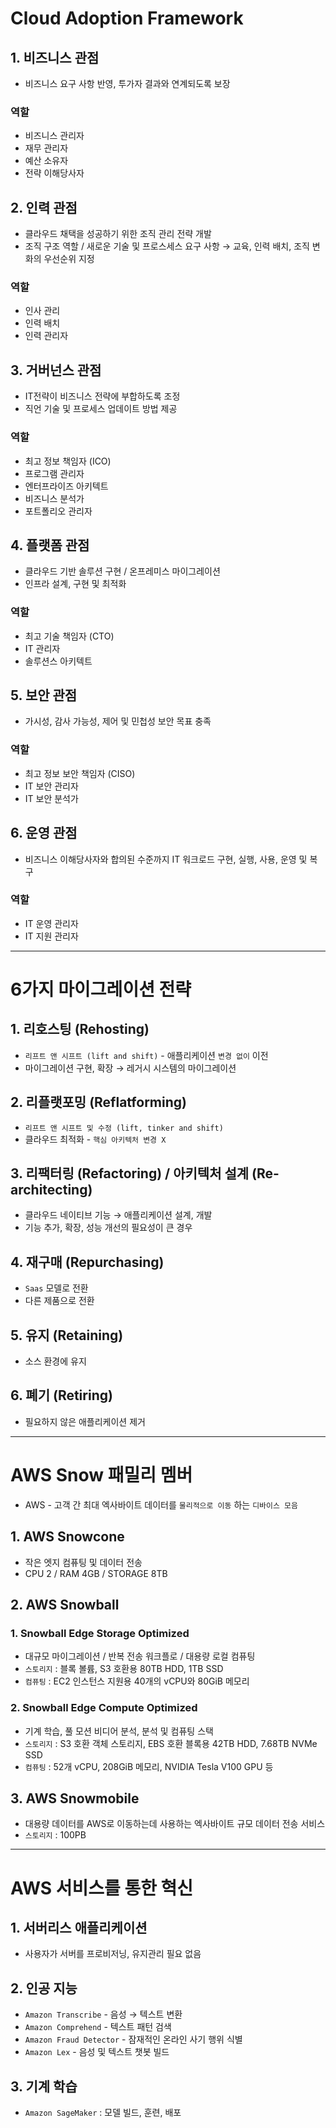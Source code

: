# Cloud Adoption Framework

## 1. 비즈니스 관점

-   비즈니스 요구 사항 반영, 투가자 결과와 연계되도록 보장

### 역할

-   비즈니스 관리자
-   재무 관리자
-   예산 소유자
-   전략 이해당사자

## 2. 인력 관점

-   클라우드 채택을 성공하기 위한 조직 관리 전략 개발
-   조직 구조 역할 / 새로운 기술 및 프로스세스 요구 사항 → 교육, 인력 배치, 조직 변화의 우선순위 지정

### 역할

-   인사 관리
-   인력 배치
-   인력 관리자

## 3. 거버넌스 관점

-   IT전략이 비즈니스 전략에 부합하도록 조정
-   직언 기술 및 프로세스 업데이트 방법 제공

### 역할

-   최고 정보 책임자 (ICO)
-   프로그램 관리자
-   엔터프라이즈 아키텍트
-   비즈니스 분석가
-   포트폴리오 관리자

## 4. 플랫폼 관점

-   클라우드 기반 솔루션 구현 / 온프레미스 마이그레이션
-   인프라 설계, 구현 및 최적화

### 역할

-   최고 기술 책임자 (CTO)
-   IT 관리자
-   솔루션스 아키텍트

## 5. 보안 관점

-   가시성, 감사 가능성, 제어 및 민첩성 보안 목표 충족

### 역할

-   최고 정보 보안 책임자 (CISO)
-   IT 보안 관리자
-   IT 보안 분석가

## 6. 운영 관점

-   비즈니스 이해당사자와 합의된 수준까지 IT 워크로드 구현, 실행, 사용, 운영 및 복구

### 역할

-   IT 운영 관리자
-   IT 지원 관리자

---

# 6가지 마이그레이션 전략

## 1. 리호스팅 (Rehosting)

-   `리프트 앤 시프트 (lift and shift)` - 애플리케이션 `변경 없이` 이전
-   마이그레이션 구현, 확장 → 레거시 시스템의 마이그레이션

## 2. 리플랫포밍 (Reflatforming)

-   `리프트 앤 시프트 및 수정 (lift, tinker and shift)`
-   클라우드 최적화 - `핵심 아키텍처 변경 X`

## 3. 리팩터링 (Refactoring) / 아키텍처 설계 (Re-architecting)

-   클라우드 네이티브 기능 → 애플리케이션 설계, 개발
-   기능 추가, 확장, 성능 개선의 필요성이 큰 경우

## 4. 재구매 (Repurchasing)

-   `Saas` 모델로 전환
-   다른 제품으로 전환

## 5. 유지 (Retaining)

-   소스 환경에 유지

## 6. 폐기 (Retiring)

-   필요하지 않은 애플리케이션 제거

---

# AWS Snow 패밀리 멤버

-   AWS - 고객 간 최대 엑사바이트 데이터를 `물리적으로 이동` 하는 `디바이스 모음`

## 1. AWS Snowcone

-   작은 엣지 컴퓨팅 및 데이터 전송
-   CPU 2 / RAM 4GB / STORAGE 8TB

## 2. AWS Snowball

### 1. Snowball Edge Storage Optimized

-   대규모 마이그레이션 / 반복 전송 워크플로 / 대용량 로컬 컴퓨팅
-   `스토리지` : 블록 볼륨, S3 호환용 80TB HDD, 1TB SSD
-   `컴퓨팅` : EC2 인스턴스 지원용 40개의 vCPU와 80GiB 메모리

### 2. Snowball Edge Compute Optimized

-   기계 학습, 풀 모션 비디어 분석, 분석 및 컴퓨팅 스택
-   `스토리지` : S3 호환 객체 스토리지, EBS 호환 블록용 42TB HDD, 7.68TB NVMe SSD
-   `컴퓨팅` : 52개 vCPU, 208GiB 메모리, NVIDIA Tesla V100 GPU 등

## 3. AWS Snowmobile

-   대용량 데이터를 AWS로 이동하는데 사용하는 엑사바이트 규모 데이터 전송 서비스
-   `스토리지` : 100PB

---

# AWS 서비스를 통한 혁신

## 1. 서버리스 애플리케이션

-   사용자가 서버를 프로비저닝, 유지관리 필요 없음

## 2. 인공 지능

-   `Amazon Transcribe` - 음성 → 텍스트 변환
-   `Amazon Comprehend` - 텍스트 패턴 검색
-   `Amazon Fraud Detector` - 잠재적인 온라인 사기 행위 식별
-   `Amazon Lex` - 음성 및 텍스트 챗봇 빌드

## 3. 기계 학습

-   `Amazon SageMaker` : 모델 빌드, 훈련, 배포